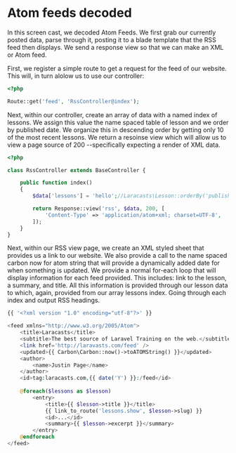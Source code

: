 Atom feeds decoded
==================
In this screen cast, we decoded Atom Feeds. We first grab our currently posted
data, parse through it, posting it to a blade template that the RSS feed then
displays. We send a response view so that we can make an XML or Atom feed.

First, we register a simple route to get a request for the feed of our website.
This will, in turn alolow us to use our controller:

```php
<?php

Route::get('feed', 'RssController@index');
```

Next, within our controller, create an array of data with a named index of
lessons. We assign this value the name spaced table of lesson and we order by
published date. We organize this in descending order by getting only 10 of the
most recent lessons. We return a resoinse view which will allow us to view a
page source of 200 --specifically expecting a render of XML data.

```php
<?php

class RssController extends BaseController {

	public function index()
	{
		$data['lessons'] = 'hello';//Laracasts\Lesson::orderBy('published_at', 'desc')->limit(10)->get();

		return Response::view('rss', $data, 200, [
			'Content-Type' => 'application/atom+xml; charset=UTF-8',
		]);
	}
}
```

Next, within our RSS view page, we create an XML styled sheet that provides us a
link to our website. We also provide a call to the name spaced carbon now for
atom string that will provide a dynamically added date for when something is
updated. We provide a normal for-each loop that will display information for
each feed provided. This includes: link to the lesson, a summary, and title. All
this information is provided through our lesson data to which, again, provided
from our array lessons index. Going through each index and output RSS
headings. 

```php
{{ '<?xml version "1.0" encoding="utf-8"?>' }}

<feed xmlns="http://www.w3.org/2005/Atom">
	<title>Laracasts</title>
	<subtitle>The best source of Laravel Training on the web.</subtitle>
	<link href='http://laravasts.com/feed' />
	<updated>{{ Carbon\Carbon::now()->toATOMString() }}</updated>
	<author>
		<name>Justin Page</name>
	</author>
	<id>tag:laracasts.com,{{ date('Y') }}:/feed</id>
	
	@foreach($lessons as $lesson)
		<entry>
			<title>{{ $lesson->title }}</title>
			{{ link_to_route('lessons.show', $lesson->slug) }}
			<id>...</id>
			<summary>{{ $lesson->excerpt }}</summary>
		</entry>
	@endforeach
</feed>
```
